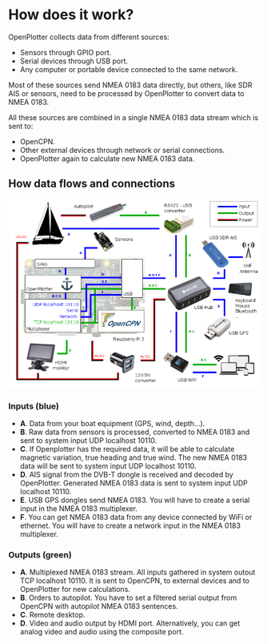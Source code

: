 # How does it work?

OpenPlotter collects data from different sources:

* Sensors through GPIO port.
* Serial devices through USB port.
* Any computer or portable device connected to the same network.

Most of these sources send NMEA 0183 data directly, but others, like SDR AIS or sensors, need to be processed by OpenPlotter to convert data to NMEA 0183.

All these sources are combined in a single NMEA 0183 data stream which is sent to:

* OpenCPN.
* Other external devices through network or serial connections.
* OpenPlotter again to calculate new NMEA 0183 data.


## How data flows and connections
![](diagram.png)

### Inputs (blue)
* **A**. Data from your boat equipment (GPS, wind, depth...).
* **B**. Raw data from sensors is processed, converted to NMEA 0183 and sent to system input UDP localhost 10110.
* **C**. If Openplotter has the required data, it will be able to calculate magnetic variation, true heading and true wind. The new NMEA 0183 data will be sent to system input UDP localhost 10110.
* **D**. AIS signal from the DVB-T dongle is received and decoded by OpenPlotter. Generated NMEA 0183 data is sent to system input UDP localhost 10110.
* **E**. USB GPS dongles send NMEA 0183. You will have to create a serial input in the NMEA 0183 multiplexer.
* **F**. You can get NMEA 0183 data from any device connected by WiFi or ethernet. You will have to create a network input in the NMEA 0183 multiplexer.

### Outputs (green)
* **A**. Multiplexed NMEA 0183 stream. All inputs gathered in system outout TCP localhost 10110. It is sent to OpenCPN, to external devices and to OpenPlotter for new calculations.
* **B**. Orders to autopilot. You have to set a filtered serial output from OpenCPN with autopilot NMEA 0183 sentences.
* **C**. Remote desktop.
* **D**. Video and audio output by HDMI port. Alternatively, you can get analog video and audio using the composite port.